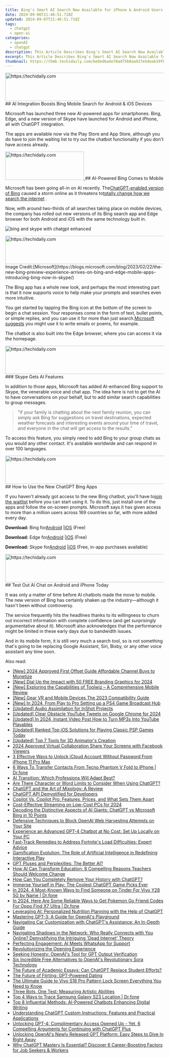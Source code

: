 ```yaml
---
title: Bing's Smart AI Search Now Available for iPhone & Android Users
date: 2024-09-06T21:46:51.718Z
updated: 2024-09-07T21:46:51.718Z
tags:
  - chatgpt
  - open-ai
categories:
  - openAI
  - chatgpt
description: This Article Describes Bing's Smart AI Search Now Available for iPhone & Android Users
excerpt: This Article Describes Bing's Smart AI Search Now Available for iPhone & Android Users
thumbnail: https://thmb.techidaily.com/be8ed6a4e78ad75b0aa927e5deab19fb5e1ff02b9f258c0a63e3b6ef48739db7.jpg
---
```


<!-- affiliate ads begin -->
<a href="https://appsumo.8odi.net/c/5597632/2137412/7443" target="_top" id="2137412">
  <img src="//a.impactradius-go.com/display-ad/7443-2137412" border="0" alt="https://techidaily.com" width="728" height="90"/>
</a>
<img height="0" width="0" src="https://appsumo.8odi.net/i/5597632/2137412/7443" style="position:absolute;visibility:hidden;" border="0" />
<!-- affiliate ads end -->
## AI Integration Boosts Bing Mobile Search for Android & iOS Devices

 Microsoft has launched three new AI-powered apps for smartphones. Bing, Edge, and a new version of Skype have launched for Android and iPhone, all with ChatGPT integration.

 The apps are available now via the Play Store and App Store, although you do have to join the waiting list to try out the chatbot functionality if you don't have access already.

<!-- affiliate ads begin -->
<a href="https://aligracehair.sjv.io/c/5597632/2135354/19272" target="_top" id="2135354">
  <img src="//a.impactradius-go.com/display-ad/19272-2135354" border="0" alt="https://techidaily.com" width="250" height="90"/>
</a>
<img height="0" width="0" src="https://aligracehair.sjv.io/i/5597632/2135354/19272" style="position:absolute;visibility:hidden;" border="0" />
<!-- affiliate ads end -->
## AI-Powered Bing Comes to Mobile

 Microsoft has been going all-in on AI recently. The[ChatGPT-enabled version of Bing](https://www.makeuseof.com/microsoft-bing-gets-chatgpt-ai/) caused a storm online as it threatens to[totally change how we search the internet](https://www.makeuseof.com/is-chatgpt-search-engine-threat/) .

 Now, with around two-thirds of all searches taking place on mobile devices, the company has rolled out new versions of its Bing search app and Edge browser for both Android and iOS with the same technology built in.

![bing and skype with chatgpt enhanced](https://static1.makeuseofimages.com/wordpress/wp-content/uploads/2023/02/bing-and-skype-with-chatgpt-enhanced.jpg)

<!-- affiliate ads begin -->
<a href="https://appsumo.8odi.net/c/5597632/2130890/7443" target="_top" id="2130890">
  <img src="//a.impactradius-go.com/display-ad/7443-2130890" border="0" alt="https://techidaily.com" width="728" height="90"/>
</a>
<img height="0" width="0" src="https://appsumo.8odi.net/i/5597632/2130890/7443" style="position:absolute;visibility:hidden;" border="0" />
<!-- affiliate ads end -->
 Image Credit:[Microsoft](https://blogs.microsoft.com/blog/2023/02/22/the-new-bing-preview-experience-arrives-on-bing-and-edge-mobile-apps-introducing-bing-now-in-skype/)

 The Bing app has a whole new look, and perhaps the most interesting part is that it now supports voice to help make your prompts and searches even more intuitive.

 You get started by tapping the Bing icon at the bottom of the screen to begin a chat session. Your responses come in the form of text, bullet points, or simple replies, and you can use it for more than just search.[Microsoft suggests](https://blogs.microsoft.com/blog/2023/02/22/the-new-bing-preview-experience-arrives-on-bing-and-edge-mobile-apps-introducing-bing-now-in-skype/) you might use it to write emails or poems, for example.

 The chatbot is also built into the Edge browser, where you can access it via the homepage.

<!-- affiliate ads begin -->
<a href="https://appsumo.8odi.net/c/5597632/2123729/7443" target="_top" id="2123729">
  <img src="//a.impactradius-go.com/display-ad/7443-2123729" border="0" alt="https://techidaily.com" width="600" height="90"/>
</a>
<img height="0" width="0" src="https://appsumo.8odi.net/i/5597632/2123729/7443" style="position:absolute;visibility:hidden;" border="0" />
<!-- affiliate ads end -->
### Skype Gets AI Features

 In addition to those apps, Microsoft has added AI-enhanced Bing support to Skype, the venerable voice and chat app. The idea here is not to get the AI to have conversations on your behalf, but to add similar search capabilities to group messages.

> "If your family is chatting about the next family reunion, you can simply ask Bing for suggestions on travel destinations, expected weather forecasts and interesting events around your time of travel, and everyone in the chat will get access to the results."

 To access this feature, you simply need to add Bing to your group chats as you would any other contact. It's available worldwide and can respond in over 100 languages.

<!-- affiliate ads begin -->
<a href="https://ephamedtechinc.pxf.io/c/5597632/2136619/26400" target="_top" id="2136619">
  <img src="//a.impactradius-go.com/display-ad/26400-2136619" border="0" alt="https://techidaily.com" width="728" height="90"/>
</a>
<img height="0" width="0" src="https://ephamedtechinc.pxf.io/i/5597632/2136619/26400" style="position:absolute;visibility:hidden;" border="0" />
<!-- affiliate ads end -->
## How to Use the New ChatGPT Bing Apps

 If you haven't already got access to the new Bing chatbot, you'll have to[join the waitlist](https://www.makeuseof.com/try-bing-ai-powered-search-engine/) before you can start using it. To do this, just install one of the apps and follow the on-screen prompts. Microsoft says it has given access to more than a million users across 169 countries so far, with more added every day.

**Download:** Bing for[Android](https://www.anrdoezrs.net/links/7251228/type/dlg/sid/UUmuoUeUpU2022079/https://play.google.com/store/apps/details?id=com.microsoft.bing) |[iOS](https://apps.apple.com/us/app/microsoft-bing-search/id345323231) (Free)

**Download:** Edge for[Android](https://www.anrdoezrs.net/links/7251228/type/dlg/sid/UUmuoUeUpU2022079/https://play.google.com/store/apps/details?id=com.microsoft.emmx) |[iOS](https://apps.apple.com/us/app/microsoft-edge-web-browser/id1288723196) (Free)

**Download:** Skype for[Android](https://www.anrdoezrs.net/links/7251228/type/dlg/sid/UUmuoUeUpU2022079/https://play.google.com/store/apps/details?id=com.skype.raider) |[iOS](https://apps.apple.com/us/app/skype/id304878510) (Free, in-app purchases available)

<!-- affiliate ads begin -->
<a href="https://ephamedtechinc.pxf.io/c/5597632/2137220/26400" target="_top" id="2137220">
  <img src="//a.impactradius-go.com/display-ad/26400-2137220" border="0" alt="https://techidaily.com" width="728" height="90"/>
</a>
<img height="0" width="0" src="https://ephamedtechinc.pxf.io/i/5597632/2137220/26400" style="position:absolute;visibility:hidden;" border="0" />
<!-- affiliate ads end -->
## Test Out AI Chat on Android and iPhone Today

 It was only a matter of time before AI chatbots made the move to mobile. The new version of Bing has certainly shaken up the industry—although it hasn't been without controversy.

 The service frequently hits the headlines thanks to its willingness to churn out incorrect information with complete confidence (and get surprisingly argumentative about it). Microsoft also acknowledges that the performance might be limited in these early days due to bandwidth issues.

 And in its mobile form, it is still very much a search tool, so is not something that's going to be replacing Google Assistant, Siri, Bixby, or any other voice assistant any time soon.


<ins class="adsbygoogle"
     style="display:block"
     data-ad-format="autorelaxed"
     data-ad-client="ca-pub-7571918770474297"
     data-ad-slot="1223367746"></ins>



<ins class="adsbygoogle"
     style="display:block"
     data-ad-client="ca-pub-7571918770474297"
     data-ad-slot="8358498916"
     data-ad-format="auto"
     data-full-width-responsive="true"></ins>

<span class="atpl-alsoreadstyle">Also read:</span>
<div><ul>
<li><a href="https://youtube-sure.techidaily.com/024-approved-first-offset-guide-affordable-channel-buys-to-monetize/"><u>[New] 2024 Approved First Offset Guide Affordable Channel Buys to Monetize</u></a></li>
<li><a href="https://facebook-record-videos.techidaily.com/new-dial-up-the-impact-with-50-free-branding-graphics-for-2024/"><u>[New] Dial Up the Impact with 50 FREE Branding Graphics for 2024</u></a></li>
<li><a href="https://some-techniques.techidaily.com/new-exploring-the-capabilities-of-toolwiz-a-comprehensive-mobile-review/"><u>[New] Exploring the Capabilities of Toolwiz – A Comprehensive Mobile Review</u></a></li>
<li><a href="https://fox-friendly.techidaily.com/new-gear-vr-and-mobile-devices-the-2023-compatibility-guide/"><u>[New] Gear VR and Mobile Devices The 2023 Compatibility Guide</u></a></li>
<li><a href="https://screen-activity-recording.techidaily.com/new-in-2024-from-play-to-pro-setting-up-a-ps4-game-broadcast-hub/"><u>[New] In 2024, From Play to Pro Setting up a PS4 Game Broadcast Hub</u></a></li>
<li><a href="https://article-helps.techidaily.com/updated-audio-assimilation-for-inshot-projects/"><u>[Updated] Audio Assimilation for InShot Projects</u></a></li>
<li><a href="https://twitter-videos.techidaily.com/updated-clear-obstacle-youtube-tweets-on-google-chrome-for-2024/"><u>[Updated] Clear Obstacle YouTube Tweets on Google Chrome for 2024</u></a></li>
<li><a href="https://youtube-tips.techidaily.com/ed-in-2024-instant-video-post-how-to-turn-mp3s-into-youtube-playables/"><u>[Updated] In 2024, Instant Video Post How to Turn MP3s Into YouTube Playables</u></a></li>
<li><a href="https://video-screen-grab.techidaily.com/updated-ranked-top-ios-solutions-for-playing-classic-psp-games-today/"><u>[Updated] Ranked Top iOS Solutions for Playing Classic PSP Games Today</u></a></li>
<li><a href="https://fox-links.techidaily.com/updated-top-7-tools-for-3d-animators-creation/"><u>[Updated] Top 7 Tools for 3D Animator's Creation</u></a></li>
<li><a href="https://facebook-clips.techidaily.com/2024-approved-virtual-collaboration-share-your-screens-with-facebook-viewers/"><u>2024 Approved Virtual Collaboration Share Your Screens with Facebook Viewers</u></a></li>
<li><a href="https://activate-lock.techidaily.com/3-effective-ways-to-unlock-icloud-account-without-password-from-iphone-11-pro-max-by-drfone-ios/"><u>3 Effective Ways to Unlock iCloud Account Without Password From iPhone 11 Pro Max</u></a></li>
<li><a href="https://blog-min.techidaily.com/6-ways-to-transfer-contacts-from-tecno-phantom-v-fold-to-iphone-drfone-by-drfone-transfer-from-android-transfer-from-android/"><u>6 Ways To Transfer Contacts From Tecno Phantom V Fold to iPhone | Dr.fone</u></a></li>
<li><a href="https://tech-hub.techidaily.com/ai-transition-which-professions-will-adapt-best/"><u>AI Transition: Which Professions Will Adapt Best?</u></a></li>
<li><a href="https://tech-hub.techidaily.com/are-there-character-or-word-limits-to-consider-when-using-chatgpt/"><u>Are There Character or Word Limits to Consider When Using ChatGPT?</u></a></li>
<li><a href="https://tech-hub.techidaily.com/chatgpt-and-the-art-of-mixology-a-review/"><u>ChatGPT and the Art of Mixology: A Review</u></a></li>
<li><a href="https://tech-hub.techidaily.com/chatgpt-api-demystified-for-developers/"><u>ChatGPT API Demystified for Developers</u></a></li>
<li><a href="https://tech-hub.techidaily.com/copilot-vs-copilot-pro-features-prices-and-what-sets-them-apart/"><u>Copilot Vs. Copilot Pro: Features, Prices, and What Sets Them Apart</u></a></li>
<li><a href="https://visual-screen-recording.techidaily.com/cost-effective-streaming-on-low-cost-pcs-for-2024/"><u>Cost-Effective Streaming on Low-Cost PCs for 2024</u></a></li>
<li><a href="https://tech-hub.techidaily.com/decoding-the-distinctive-aspects-of-ai-giants-chatgpt-vs-microsoft-bing-in-10-points/"><u>Decoding the Distinctive Aspects of AI Giants: ChatGPT vs Microsoft Bing in 10 Points</u></a></li>
<li><a href="https://tech-hub.techidaily.com/defensive-techniques-to-block-openai-web-harvesting-attempts-on-your-site/"><u>Defensive Techniques to Block OpenAI Web Harvesting Attempts on Your Site</u></a></li>
<li><a href="https://tech-hub.techidaily.com/experience-an-advanced-gpt-4-chatbot-at-no-cost-set-up-locally-on-your-pc/"><u>Experience an Advanced GPT-4 Chatbot at No Cost: Set Up Locally on Your PC</u></a></li>
<li><a href="https://win-blog.techidaily.com/fast-track-remedies-to-address-fortnites-load-difficulties-expert-advice/"><u>Fast-Track Remedies to Address Fortnite's Load Difficulties: Expert Advice</u></a></li>
<li><a href="https://tech-hub.techidaily.com/gamification-evolution-the-role-of-artificial-intelligence-in-redefining-interactive-play/"><u>Gamification Evolution: The Role of Artificial Intelligence in Redefining Interactive Play</u></a></li>
<li><a href="https://tech-hub.techidaily.com/gpt-pluses-and-perplexities-the-better-ai/"><u>GPT Pluses and Perplexities: The Better AI?</u></a></li>
<li><a href="https://tech-hub.techidaily.com/how-ai-can-transform-education-8-compelling-reasons-teachers-should-welcome-change/"><u>How AI Can Transform Education: 8 Compelling Reasons Teachers Should Welcome Change</u></a></li>
<li><a href="https://tech-hub.techidaily.com/how-can-you-completely-remove-your-history-with-chatgpt/"><u>How Can You Completely Remove Your History with ChatGPT?</u></a></li>
<li><a href="https://tech-hub.techidaily.com/immerse-yourself-in-play-the-coolest-chatgpt-game-picks-ever/"><u>Immerse Yourself in Play: The Coolest ChatGPT Game Picks Ever</u></a></li>
<li><a href="https://location-social.techidaily.com/in-2024-4-most-known-ways-to-find-someone-on-tinder-for-vivo-y28-5g-by-name-drfone-by-drfone-virtual-android/"><u>In 2024, 4 Most-Known Ways to Find Someone on Tinder For Vivo Y28 5G by Name | Dr.fone</u></a></li>
<li><a href="https://android-pokemon-go.techidaily.com/in-2024-here-are-some-reliable-ways-to-get-pokemon-go-friend-codes-for-oppo-find-x7-ultra-drfone-by-drfone-virtual-android/"><u>In 2024, Here Are Some Reliable Ways to Get Pokemon Go Friend Codes For Oppo Find X7 Ultra | Dr.fone</u></a></li>
<li><a href="https://tech-hub.techidaily.com/leveraging-ai-personalized-nutrition-planning-with-the-help-of-chatgpt/"><u>Leveraging AI: Personalized Nutrition Planning with the Help of ChatGPT</u></a></li>
<li><a href="https://tech-hub.techidaily.com/mastering-gpt-3-a-guide-for-openais-playground/"><u>Mastering GPT-3: A Guide for OpenAI's Playground</u></a></li>
<li><a href="https://tech-hub.techidaily.com/navigating-car-customization-with-chatgpts-assistance-an-in-depth-guide/"><u>Navigating Car Customization with ChatGPT's Assistance: An In-Depth Guide</u></a></li>
<li><a href="https://tech-hub.techidaily.com/navigating-shadows-in-the-network-who-really-connects-with-you-online-demystifying-the-intriguing-dead-internet-theory/"><u>Navigating Shadows in the Network: Who Really Connects with You Online? Demystifying the Intriguing 'Dead Internet' Theory</u></a></li>
<li><a href="https://tech-hub.techidaily.com/perfecting-engagement-ai-meets-whatsapp-for-support/"><u>Perfecting Engagement: AI Meets WhatsApp for Support</u></a></li>
<li><a href="https://extra-tips.techidaily.com/revolutionizing-the-opening-experience/"><u>Revolutionizing the Opening Experience</u></a></li>
<li><a href="https://tech-hub.techidaily.com/seeking-honesty-openais-tool-for-gpt-output-verification/"><u>Seeking Honesty: OpenAI's Tool for GPT Output Verification</u></a></li>
<li><a href="https://tech-hub.techidaily.com/six-incredible-free-alternatives-to-openais-revolutionary-sora-technology/"><u>Six Incredible Free Alternatives to OpenAI's Revolutionary Sora Technology</u></a></li>
<li><a href="https://tech-hub.techidaily.com/the-future-of-academic-essays-can-chatgpt-replace-student-efforts/"><u>The Future of Academic Essays: Can ChatGPT Replace Student Efforts?</u></a></li>
<li><a href="https://tech-hub.techidaily.com/the-future-of-flirting-gpt-powered-dating/"><u>The Future of Flirting: GPT-Powered Dating</u></a></li>
<li><a href="https://unlock-android.techidaily.com/the-ultimate-guide-to-vivo-s18-pro-pattern-lock-screen-everything-you-need-to-know-by-drfone-android/"><u>The Ultimate Guide to Vivo S18 Pro Pattern Lock Screen Everything You Need to Know</u></a></li>
<li><a href="https://tech-hub.techidaily.com/three-bots-one-test-measuring-artistic-abilities/"><u>Three Bots, One Test: Measuring Artistic Abilities</u></a></li>
<li><a href="https://android-location-track.techidaily.com/top-4-ways-to-trace-samsung-galaxy-s23-location-drfone-by-drfone-virtual-android/"><u>Top 4 Ways to Trace Samsung Galaxy S23 Location | Dr.fone</u></a></li>
<li><a href="https://tech-hub.techidaily.com/top-8-influential-methods-ai-powered-chatbots-enhancing-digital-writing/"><u>Top 8 Influential Methods: AI-Powered Chatbots Enhancing Digital Writing</u></a></li>
<li><a href="https://tech-hub.techidaily.com/understanding-chatgpt-custom-instructions-features-and-practical-applications/"><u>Understanding ChatGPT Custom Instructions: Features and Practical Applications</u></a></li>
<li><a href="https://tech-hub.techidaily.com/unlocking-gpt-4-complimentary-access-opened-up-yet-6-compelling-arguments-for-continuing-with-chatgpt-plus/"><u>Unlocking GPT-4: Complimentary Access Opened Up - Yet, 6 Compelling Arguments for Continuing with ChatGPT Plus</u></a></li>
<li><a href="https://tech-hub.techidaily.com/unlocking-openais-newly-released-gpt-platform-easy-steps-to-dive-in-right-away/"><u>Unlocking OpenAI's Newly Released GPT Platform: Easy Steps to Dive In Right Away</u></a></li>
<li><a href="https://tech-hub.techidaily.com/why-chatgpt-mastery-is-essential-discover-6-career-boosting-factors-for-job-seekers-and-workers/"><u>Why ChatGPT Mastery Is Essential? Discover 6 Career-Boosting Factors for Job Seekers & Workers</u></a></li>
</ul></div>
